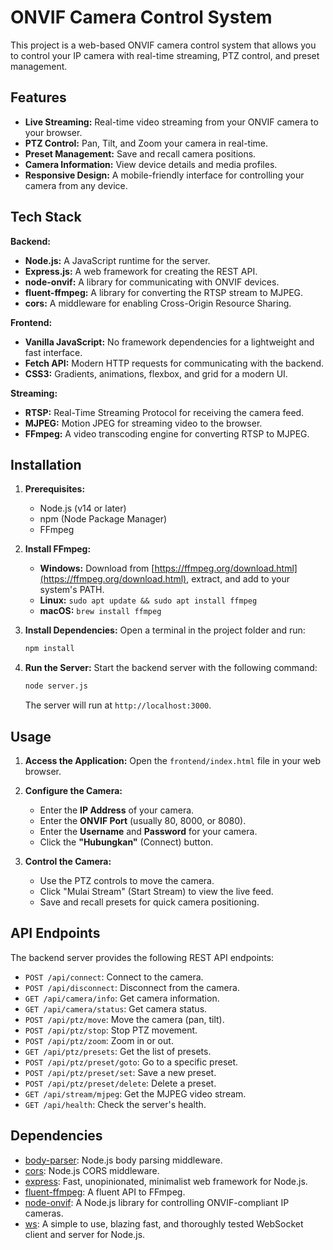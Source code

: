 # ONVIF Camera Control System

This project is a web-based ONVIF camera control system that allows you to control your IP camera with real-time streaming, PTZ control, and preset management.

## Features

-   **Live Streaming:** Real-time video streaming from your ONVIF camera to your browser.
-   **PTZ Control:** Pan, Tilt, and Zoom your camera in real-time.
-   **Preset Management:** Save and recall camera positions.
-   **Camera Information:** View device details and media profiles.
-   **Responsive Design:** A mobile-friendly interface for controlling your camera from any device.

## Tech Stack

**Backend:**

-   **Node.js:** A JavaScript runtime for the server.
-   **Express.js:** A web framework for creating the REST API.
-   **node-onvif:** A library for communicating with ONVIF devices.
-   **fluent-ffmpeg:** A library for converting the RTSP stream to MJPEG.
-   **cors:** A middleware for enabling Cross-Origin Resource Sharing.

**Frontend:**

-   **Vanilla JavaScript:** No framework dependencies for a lightweight and fast interface.
-   **Fetch API:** Modern HTTP requests for communicating with the backend.
-   **CSS3:** Gradients, animations, flexbox, and grid for a modern UI.

**Streaming:**

-   **RTSP:** Real-Time Streaming Protocol for receiving the camera feed.
-   **MJPEG:** Motion JPEG for streaming video to the browser.
-   **FFmpeg:** A video transcoding engine for converting RTSP to MJPEG.

## Installation

1.  **Prerequisites:**
    *   Node.js (v14 or later)
    *   npm (Node Package Manager)
    *   FFmpeg

2.  **Install FFmpeg:**
    *   **Windows:** Download from [https://ffmpeg.org/download.html](https://ffmpeg.org/download.html), extract, and add to your system's PATH.
    *   **Linux:** `sudo apt update && sudo apt install ffmpeg`
    *   **macOS:** `brew install ffmpeg`

3.  **Install Dependencies:**
    Open a terminal in the project folder and run:
    ```bash
    npm install
    ```

4.  **Run the Server:**
    Start the backend server with the following command:
    ```bash
    node server.js
    ```
    The server will run at `http://localhost:3000`.

## Usage

1.  **Access the Application:**
    Open the `frontend/index.html` file in your web browser.

2.  **Configure the Camera:**
    -   Enter the **IP Address** of your camera.
    -   Enter the **ONVIF Port** (usually 80, 8000, or 8080).
    -   Enter the **Username** and **Password** for your camera.
    -   Click the **"Hubungkan"** (Connect) button.

3.  **Control the Camera:**
    -   Use the PTZ controls to move the camera.
    -   Click "Mulai Stream" (Start Stream) to view the live feed.
    -   Save and recall presets for quick camera positioning.

## API Endpoints

The backend server provides the following REST API endpoints:

-   `POST /api/connect`: Connect to the camera.
-   `POST /api/disconnect`: Disconnect from the camera.
-   `GET /api/camera/info`: Get camera information.
-   `GET /api/camera/status`: Get camera status.
-   `POST /api/ptz/move`: Move the camera (pan, tilt).
-   `POST /api/ptz/stop`: Stop PTZ movement.
-   `POST /api/ptz/zoom`: Zoom in or out.
-   `GET /api/ptz/presets`: Get the list of presets.
-   `POST /api/ptz/preset/goto`: Go to a specific preset.
-   `POST /api/ptz/preset/set`: Save a new preset.
-   `POST /api/ptz/preset/delete`: Delete a preset.
-   `GET /api/stream/mjpeg`: Get the MJPEG video stream.
-   `GET /api/health`: Check the server's health.

## Dependencies

-   [body-parser](https://www.npmjs.com/package/body-parser): Node.js body parsing middleware.
-   [cors](https://www.npmjs.com/package/cors): Node.js CORS middleware.
-   [express](https://www.npmjs.com/package/express): Fast, unopinionated, minimalist web framework for Node.js.
-   [fluent-ffmpeg](https://www.npmjs.com/package/fluent-ffmpeg): A fluent API to FFmpeg.
-   [node-onvif](https://www.npmjs.com/package/node-onvif): A Node.js library for controlling ONVIF-compliant IP cameras.
-   [ws](https://www.npmjs.com/package/ws): A simple to use, blazing fast, and thoroughly tested WebSocket client and server for Node.js.
